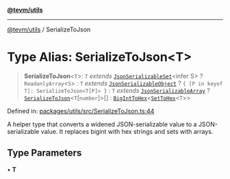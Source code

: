 [**@tevm/utils**](../README.md)

***

[@tevm/utils](../globals.md) / SerializeToJson

# Type Alias: SerializeToJson\<T\>

> **SerializeToJson**\<`T`\>: `T` *extends* [`JsonSerializableSet`](JsonSerializableSet.md)\<infer S\> ? `ReadonlyArray`\<`S`\> : `T` *extends* [`JsonSerializableObject`](JsonSerializableObject.md) ? `{ [P in keyof T]: SerializeToJson<T[P]> }` : `T` *extends* [`JsonSerializableArray`](JsonSerializableArray.md) ? [`SerializeToJson`](SerializeToJson.md)\<`T`\[`number`\]\>[] : [`BigIntToHex`](BigIntToHex.md)\<[`SetToHex`](SetToHex.md)\<`T`\>\>

Defined in: [packages/utils/src/SerializeToJson.ts:44](https://github.com/evmts/tevm-monorepo/blob/main/packages/utils/src/SerializeToJson.ts#L44)

A helper type that converts a widened JSON-serializable value to a JSON-serializable value.
It replaces bigint with hex strings and sets with arrays.

## Type Parameters

• **T**
